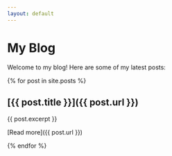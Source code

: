 ```yaml
---
layout: default
---
```


# My Blog

Welcome to my blog! Here are some of my latest posts:

{% for post in site.posts %}
## [{{ post.title }}]({{ post.url }})

{{ post.excerpt }}

[Read more]({{ post.url }})

{% endfor %}
